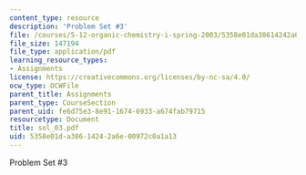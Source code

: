 ```yaml
---
content_type: resource
description: 'Problem Set #3'
file: /courses/5-12-organic-chemistry-i-spring-2003/5358e01da38614242a6e00972c0a1a13_sol_03.pdf
file_size: 147194
file_type: application/pdf
learning_resource_types:
- Assignments
license: https://creativecommons.org/licenses/by-nc-sa/4.0/
ocw_type: OCWFile
parent_title: Assignments
parent_type: CourseSection
parent_uid: fe6d75e3-8e91-1674-6933-a674fab79715
resourcetype: Document
title: sol_03.pdf
uid: 5358e01d-a386-1424-2a6e-00972c0a1a13
---
```

Problem Set #3